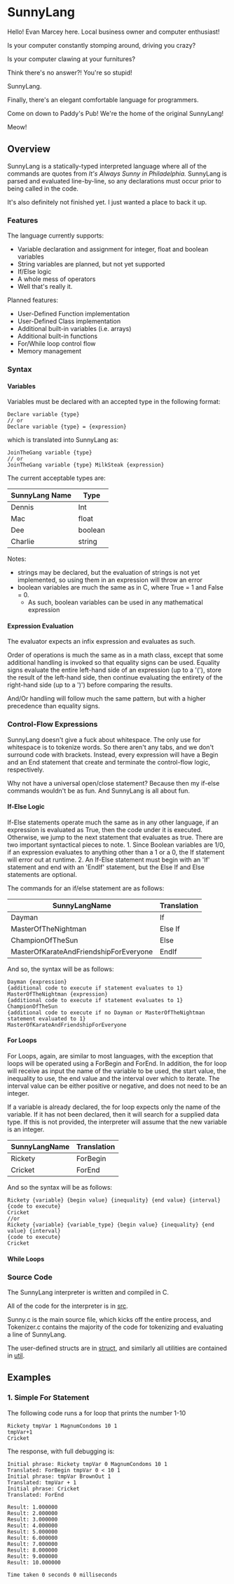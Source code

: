 # SunnyLang

Hello! Evan Marcey here. Local business owner and computer enthusiast!

Is your computer constantly stomping around, driving you crazy?

Is your computer clawing at your furnitures?

Think there's no answer?! You're so stupid!

SunnyLang.

Finally, there's an elegant comfortable language for programmers.

Come on down to Paddy's Pub! We're the home of the original SunnyLang!

Meow!

## Overview

SunnyLang is a statically-typed interpreted language where all of the commands are quotes from _It's Always Sunny in Philadelphia._ SunnyLang is parsed and evaluated line-by-line, so any declarations must occur prior to being called in the code.

It's also definitely not finished yet. I just wanted a place to back it up.

### Features
The language currently supports:
 - Variable declaration and assignment for integer, float and boolean variables
  - String variables are planned, but not yet supported
 - If/Else logic
 - A whole mess of operators
 - Well that's really it.
 
Planned features:
  - User-Defined Function implementation
  - User-Defined Class implementation
  - Additional built-in variables (i.e. arrays)
  - Additional built-in functions
  - For/While loop control flow
  - Memory management
  
### Syntax

#### Variables

Variables must be declared with an accepted type in the following format:

```
Declare variable {type}
// or
Declare variable {type} = {expression}
```
which is translated into SunnyLang as:

```
JoinTheGang variable {type}
// or
JoinTheGang variable {type} MilkSteak {expression}
```

The current acceptable types are:

SunnyLang Name | Type
--- | ---
Dennis | Int
Mac | float
Dee | boolean
Charlie | string

Notes:
 - strings may be declared, but the evaluation of strings is not yet implemented, so using them in an expression will throw an error
 - boolean variables are much the same as in C, where True = 1 and False = 0. 
   - As such, boolean variables can be used in any mathematical expression

#### Expression Evaluation

The evaluator expects an infix expression and evaluates as such. 

Order of operations is much the same as in a math class, except that some additional handling is invoked so that equality signs can be used. Equality signs evaluate the entire left-hand side of an expression (up to a '('), store the result of the left-hand side, then continue evaluating the entirety of the right-hand side (up to a ')') before comparing the results.

And/Or handling will follow much the same pattern, but with a higher precedence than equality signs.


### Control-Flow Expressions

SunnyLang doesn't give a fuck about whitespace. The only use for whitespace is to tokenize words. So there aren't any tabs, and we don't surround code with brackets. Instead, every expression will have a Begin and an End statement that create and terminate the control-flow logic, respectively.

Why not have a universal open/close statement? Because then my if-else commands wouldn't be as fun. And SunnyLang is all about fun.

#### If-Else Logic

If-Else statements operate much the same as in any other language, if an expression is evaluated as True, then the code under it is executed. 
Otherwise, we jump to the next statement that evaluates as true. There are two important syntactical pieces to note.
	1. Since Boolean variables are 1/0, if an expression evaluates to anything other than a 1 or a 0, the If statement will error out at runtime. 
	2. An If-Else statement must begin with an 'If' statement and end with an 'EndIf' statement, but the Else If and Else statements are optional.

The commands for an if/else statement are as follows:

SunnyLangName | Translation
--- | ---
Dayman | If
MasterOfTheNightman | Else If
ChampionOfTheSun | Else
MasterOfKarateAndFriendshipForEveryone | EndIf

And so, the syntax will be as follows:
```
Dayman {expression}
{additional code to execute if statement evaluates to 1}
MasterOfTheNightman {expression}
{additional code to execute if statement evaluates to 1}
ChampionOfTheSun
{additional code to execute if no Dayman or MasterOfTheNightman statement evaluated to 1}
MasterOfKarateAndFriendshipForEveryone
```

#### For Loops

For Loops, again, are similar to most languages, with the exception that loops will be operated using a ForBegin and ForEnd. In addition, the for loop will receive as input the name of the variable to be used, the start value, the inequality to use, the end value and the interval over which to iterate. The interval value can be either positive or negative, and does not need to be an integer.

If a variable is already declared, the for loop expects only the name of the variable. If it has not been declared, then it will search for a supplied data type. If this is not provided, the interpreter will assume that the new variable is an integer.

SunnyLangName | Translation
--- | ---
Rickety | ForBegin
Cricket | ForEnd

And so the syntax will be as follows:
```
Rickety {variable} {begin value} {inequality} {end value} {interval}
{code to execute}
Cricket
//or
Rickety {variable} {variable_type} {begin value} {inequality} {end value} {interval}
{code to execute}
Cricket
```

#### While Loops
  
### Source Code

The SunnyLang interpreter is written and compiled in C.

All of the code for the interpreter is in [src](https://github.com/evanmarcey/SunnyLang/tree/master/src).

Sunny.c is the main source file, which kicks off the entire process, and Tokenizer.c contains the majority of the code for tokenizing and evaluating a line of SunnyLang.

The user-defined structs are in [struct](https://github.com/evanmarcey/SunnyLang/tree/master/src/struct), and similarly all utilities are contained in [util](https://github.com/evanmarcey/SunnyLang/tree/master/src/utils).

## Examples

### 1. Simple For Statement

The following code runs a for loop that prints the number 1-10
```
Rickety tmpVar 1 MagnumCondoms 10 1
tmpVar+1
Cricket 
```

The response, with full debugging is:
```
Initial phrase: Rickety tmpVar 0 MagnumCondoms 10 1
Translated: ForBegin tmpVar 0 < 10 1 
Initial phrase: tmpVar BrownOut 1
Translated: tmpVar + 1 
Initial phrase: Cricket
Translated: ForEnd 

Result: 1.000000
Result: 2.000000
Result: 3.000000
Result: 4.000000
Result: 5.000000
Result: 6.000000
Result: 7.000000
Result: 8.000000
Result: 9.000000
Result: 10.000000

Time taken 0 seconds 0 milliseconds
```
